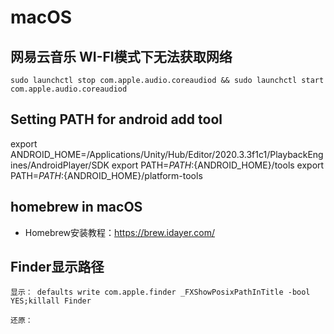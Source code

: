 # macOS

## 网易云音乐 WI-FI模式下无法获取网络

```text
sudo launchctl stop com.apple.audio.coreaudiod && sudo launchctl start com.apple.audio.coreaudiod
```

## Setting PATH for android add tool

export ANDROID_HOME=/Applications/Unity/Hub/Editor/2020.3.3f1c1/PlaybackEngines/AndroidPlayer/SDK
export PATH=${PATH}:${ANDROID_HOME}/tools
export PATH=${PATH}:${ANDROID_HOME}/platform-tools

## homebrew in macOS

- Homebrew安装教程：https://brew.idayer.com/

## Finder显示路径

`显示： defaults write com.apple.finder _FXShowPosixPathInTitle -bool YES;killall Finder `

`还原： `
